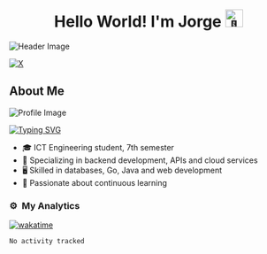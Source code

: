 <div align="center">
<h1 align="center">Hello World! I'm Jorge
  <picture>
  <source srcset="https://fonts.gstatic.com/s/e/notoemoji/latest/1fae1/512.webp" type="image/webp">
  <img src="https://fonts.gstatic.com/s/e/notoemoji/latest/1fae1/512.gif" alt="🫡" width="32" height="32">
</picture></h1>
</div>

![Header Image](https://i.imgur.com/2KYq7vy.png)

[![X](https://img.shields.io/badge/X-000?style=for-the-badge&logo=x)](https://x.com/DevJorgeARM)

## About Me

![Profile Image](https://i.imgur.com/3Zz73K5.png)

[![Typing SVG](https://readme-typing-svg.demolab.com?font=Fira+Code&duration=2000&pause=1000&color=54F77C&random=false&width=435&lines=ICT+Engineering+Student;Backend+Developer;Software+Engineer;Tech+Enthusiast;Open-Source+Contributor)](https://git.io/typing-svg)

- 🎓 ICT Engineering student, 7th semester
- 🌱 Specializing in backend development, APIs and cloud services
- 🖥️ Skilled in databases, Go, Java and web development
- 📖 Passionate about continuous learning

### ⚙️ &nbsp;My Analytics

[![wakatime](https://wakatime.com/badge/user/deaf6ed6-a09a-4c2a-9b66-9c0ca308b543.svg)](https://wakatime.com/@deaf6ed6-a09a-4c2a-9b66-9c0ca308b543)

<!--START_SECTION:waka-->

```txt
No activity tracked
